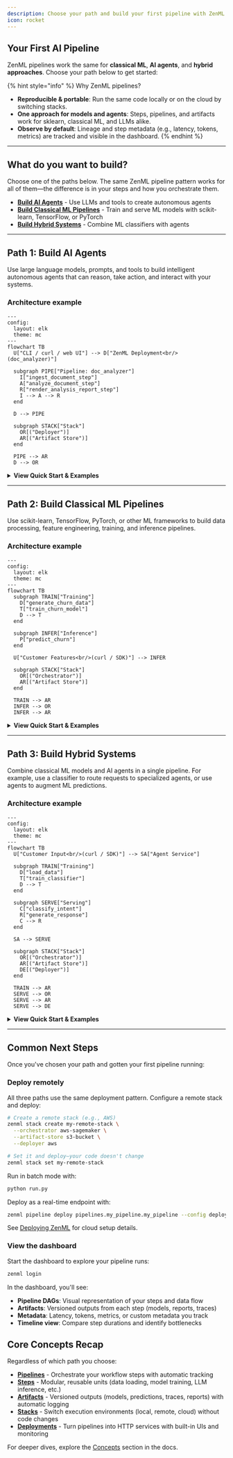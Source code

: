 ```yaml
---
description: Choose your path and build your first pipeline with ZenML in minutes.
icon: rocket
---
```


## Your First AI Pipeline

ZenML pipelines work the same for **classical ML**, **AI agents**, and **hybrid approaches**. Choose your path below to get started:

{% hint style="info" %}
Why ZenML pipelines?
- **Reproducible & portable**: Run the same code locally or on the cloud by switching stacks.
- **One approach for models and agents**: Steps, pipelines, and artifacts work for sklearn, classical ML, and LLMs alike.
- **Observe by default**: Lineage and step metadata (e.g., latency, tokens, metrics) are tracked and visible in the dashboard.
{% endhint %}

---

## What do you want to build?

Choose one of the paths below. The same ZenML pipeline pattern works for all of them—the difference is in your steps and how you orchestrate them.

- **[Build AI Agents](#path-1-build-ai-agents)** - Use LLMs and tools to create autonomous agents
- **[Build Classical ML Pipelines](#path-2-build-classical-ml-pipelines)** - Train and serve ML models with scikit-learn, TensorFlow, or PyTorch
- **[Build Hybrid Systems](#path-3-build-hybrid-systems)** - Combine ML classifiers with agents

---

## Path 1: Build AI Agents

Use large language models, prompts, and tools to build intelligent autonomous agents that can reason, take action, and interact with your systems.

### Architecture example

```mermaid
---
config:
  layout: elk
  theme: mc
---
flowchart TB
  U["CLI / curl / web UI"] --> D["ZenML Deployment<br/>(doc_analyzer)"]

  subgraph PIPE["Pipeline: doc_analyzer"]
    I["ingest_document_step"]
    A["analyze_document_step"]
    R["render_analysis_report_step"]
    I --> A --> R
  end

  D --> PIPE

  subgraph STACK["Stack"]
    OR[("Deployer")]
    AR[("Artifact Store")]
  end

  PIPE --> AR
  D --> OR
```

<details>

<summary><strong>View Quick Start & Examples</strong></summary>

### Quick start

```bash
git clone --depth 1 https://github.com/zenml-io/zenml.git
cd zenml/examples/deploying_agent
uv pip install -r requirements.txt
```

Then follow the guide in [`examples/deploying_agent`](https://github.com/zenml-io/zenml/tree/main/examples/deploying_agent):

1. **Define your steps**: Use LLM APIs (OpenAI, Claude, etc.) to build reasoning steps
2. **Deploy as HTTP service**: Turn your agent into a managed endpoint
3. **Invoke and monitor**: Use the CLI, curl, or the embedded web UI to interact with your agent
4. **Inspect traces**: View agent reasoning, tool calls, and metadata in the ZenML dashboard

### Example output

- Automated document analysis (see `deploying_agent`)
- Multi-turn chatbots with context
- Autonomous workflows with tool integrations
- Agentic RAG systems with retrieval steps

### Related examples

- **[agent_outer_loop](https://github.com/zenml-io/zenml/tree/main/examples/agent_outer_loop)**: Combine ML classifiers with agents for hybrid intelligent systems
- **[agent_comparison](https://github.com/zenml-io/zenml/tree/main/examples/agent_comparison)**: Compare different agent architectures and LLM providers
- **[agent_framework_integrations](https://github.com/zenml-io/zenml/tree/main/examples/agent_framework_integrations)**: Integrate with popular agent frameworks
- **[llm_finetuning](https://github.com/zenml-io/zenml/tree/main/examples/llm_finetuning)**: Fine-tune LLMs for specialized tasks

</details>

---

## Path 2: Build Classical ML Pipelines

Use scikit-learn, TensorFlow, PyTorch, or other ML frameworks to build data processing, feature engineering, training, and inference pipelines.

### Architecture example

```mermaid
---
config:
  layout: elk
  theme: mc
---
flowchart TB
  subgraph TRAIN["Training"]
    D["generate_churn_data"]
    T["train_churn_model"]
    D --> T
  end

  subgraph INFER["Inference"]
    P["predict_churn"]
  end

  U["Customer Features<br/>(curl / SDK)"] --> INFER

  subgraph STACK["Stack"]
    OR[("Orchestrator")]
    AR[("Artifact Store")]
  end

  TRAIN --> AR
  INFER --> OR
  INFER --> AR
```

<details>

<summary><strong>View Quick Start & Examples</strong></summary>

### Quick start

```bash
git clone --depth 1 https://github.com/zenml-io/zenml.git
cd zenml/examples/deploying_ml_model
uv pip install -r requirements.txt
```

Then follow the guide in [`examples/deploying_ml_model`](https://github.com/zenml-io/zenml/tree/main/examples/deploying_ml_model):

1. **Build your pipeline**: Data loading → preprocessing → training → evaluation
2. **Deploy the model**: Serve your trained model as a real-time HTTP endpoint
3. **Monitor performance**: Track predictions, latency, and data drift in the dashboard
4. **Iterate**: Retrain and redeploy without code changes—just switch your orchestrator

### Example output

- Predictive models (regression, classification)
- Time series forecasting
- NLP pipelines (sentiment analysis, text classification)
- Computer vision workflows
- Model scoring and ranking systems

### Related examples

- **[e2e](https://github.com/zenml-io/zenml/tree/main/examples/e2e)**: End-to-end ML pipeline with data validation and model deployment
- **[e2e_nlp](https://github.com/zenml-io/zenml/tree/main/examples/e2e_nlp)**: Domain-specific NLP pipeline example
- **[mlops_starter](https://github.com/zenml-io/zenml/tree/main/examples/mlops_starter)**: Production-ready MLOps setup with monitoring and governance

</details>

---

## Path 3: Build Hybrid Systems

Combine classical ML models and AI agents in a single pipeline. For example, use a classifier to route requests to specialized agents, or use agents to augment ML predictions.

### Architecture example

```mermaid
---
config:
  layout: elk
  theme: mc
---
flowchart TB
  U["Customer Input<br/>(curl / SDK)"] --> SA["Agent Service"]

  subgraph TRAIN["Training"]
    D["load_data"]
    T["train_classifier"]
    D --> T
  end

  subgraph SERVE["Serving"]
    C["classify_intent"]
    R["generate_response"]
    C --> R
  end

  SA --> SERVE

  subgraph STACK["Stack"]
    OR[("Orchestrator")]
    AR[("Artifact Store")]
    DE[("Deployer")]
  end

  TRAIN --> AR
  SERVE --> OR
  SERVE --> AR
  SERVE --> DE
```

<details>

<summary><strong>View Quick Start & Examples</strong></summary>

### Quick start

```bash
git clone --depth 1 https://github.com/zenml-io/zenml.git
cd zenml/examples/agent_outer_loop
uv pip install -r requirements.txt
```

Then follow the guide in [`examples/agent_outer_loop`](https://github.com/zenml-io/zenml/tree/main/examples/agent_outer_loop):

1. **Define both components**: Classical ML classifier + AI agent steps
2. **Wire them together**: Use the classifier output to influence agent behavior
3. **Deploy as one service**: The entire hybrid system becomes a single endpoint
4. **Monitor both**: Track ML metrics and agent traces in the same dashboard

### Example output

- Intent classification with specialized agent handling
- Upgrade paths: generic agent → train classifier → automatic routing
- Ensemble systems combining multiple models and agents
- Fact-checking pipelines with verification steps

### Related examples

- **[agent_outer_loop](https://github.com/zenml-io/zenml/tree/main/examples/agent_outer_loop)**: Full hybrid example with automatic intent detection
- **[deploying_agent](https://github.com/zenml-io/zenml/tree/main/examples/deploying_agent)**: Start here for the agent piece
- **[deploying_ml_model](https://github.com/zenml-io/zenml/tree/main/examples/deploying_ml_model)**: Start here for the ML piece

</details>

---

## Common Next Steps

Once you've chosen your path and gotten your first pipeline running:

### Deploy remotely

All three paths use the same deployment pattern. Configure a remote stack and deploy:

```bash
# Create a remote stack (e.g., AWS)
zenml stack create my-remote-stack \
  --orchestrator aws-sagemaker \
  --artifact-store s3-bucket \
  --deployer aws

# Set it and deploy—your code doesn't change
zenml stack set my-remote-stack
```

Run in batch mode with:

```bash
python run.py
```

Deploy as a real-time endpoint with:

```bash
zenml pipeline deploy pipelines.my_pipeline.my_pipeline --config deploy_config.yaml
```

See [Deploying ZenML](deploying-zenml/README.md) for cloud setup details.

### View the dashboard

Start the dashboard to explore your pipeline runs:

```bash
zenml login
```

In the dashboard, you'll see:
- **Pipeline DAGs**: Visual representation of your steps and data flow
- **Artifacts**: Versioned outputs from each step (models, reports, traces)
- **Metadata**: Latency, tokens, metrics, or custom metadata you track
- **Timeline view**: Compare step durations and identify bottlenecks

## Core Concepts Recap

Regardless of which path you choose:

- **[Pipelines](../how-to/steps-pipelines/steps_and_pipelines.md)** - Orchestrate your workflow steps with automatic tracking
- **[Steps](../how-to/steps-pipelines/steps_and_pipelines.md)** - Modular, reusable units (data loading, model training, LLM inference, etc.)
- **[Artifacts](../how-to/artifacts/artifacts.md)** - Versioned outputs (models, predictions, traces, reports) with automatic logging
- **[Stacks](../how-to/stack-components/stack_components.md)** - Switch execution environments (local, remote, cloud) without code changes
- **[Deployments](../how-to/deployment/deployment.md)** - Turn pipelines into HTTP services with built-in UIs and monitoring

For deeper dives, explore the [Concepts](../how-to/steps-pipelines/steps_and_pipelines.md) section in the docs.
